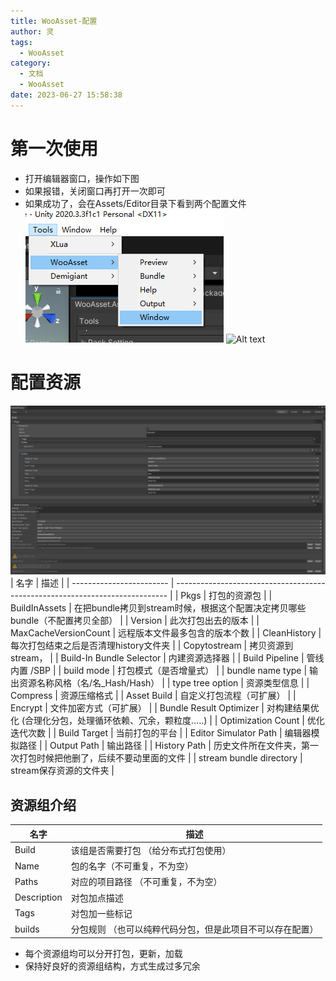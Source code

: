```yaml
---
title: WooAsset-配置
author: 灵
tags:
  - WooAsset
category:
  - 文档
  - WooAsset
date: 2023-06-27 15:58:38
---
```

# 第一次使用
* 打开编辑器窗口，操作如下图
* 如果报错，关闭窗口再打开一次即可
* 如果成功了，会在Assets/Editor目录下看到两个配置文件
![Alt text](../../../Pic/Doc/WooAsset/firstopen.png)
![Alt text](../../../Pic/Doc/WooAsset/configasset_1.png.png)

# 配置资源
![Alt text](../../../Pic/Doc/WooAsset/option_build.png)
| 名字                     | 描述                                                                         |
| ------------------------ | ---------------------------------------------------------------------------- |
| Pkgs                     | 打包的资源包                                                                 |
| BuildInAssets            | 在把bundle拷贝到stream时候，根据这个配置决定拷贝哪些bundle（不配置拷贝全部） |
| Version                  | 此次打包出去的版本                                                           |
| MaxCacheVersionCount     | 远程版本文件最多包含的版本个数                                               |
| CleanHistory             | 每次打包结束之后是否清理history文件夹                                        |
| Copytostream             | 拷贝资源到stream，                                                           |
| Build-In Bundle Selector | 内建资源选择器                                                               |
| Build Pipeline           | 管线 内置 /SBP                                                               |
| build mode               | 打包模式（是否增量式）                                                       |
| bundle name type         | 输出资源名称风格（名/名_Hash/Hash）                                          |
| type tree option         | 资源类型信息                                                                 |
| Compress                 | 资源压缩格式                                                                 |
| Asset Build              | 自定义打包流程（可扩展）                                                     |
| Encrypt                  | 文件加密方式（可扩展）                                                       |
| Bundle Result Optimizer  | 对构建结果优化   (合理化分包，处理循环依赖、冗余，颗粒度.....)               |
| Optimization Count       | 优化迭代次数                                                                 |
| Build Target             | 当前打包的平台                                                               |
| Editor Simulator Path    | 编辑器模拟路径                                                               |
| Output Path              | 输出路径                                                                     |
| History Path             | 历史文件所在文件夹，第一次打包时候把他删了，后续不要动里面的文件             |
| stream bundle directory  | stream保存资源的文件夹                                                       |

## 资源组介绍
| 名字        | 描述                                                            |
| ----------- | --------------------------------------------------------------- |
| Build       | 该组是否需要打包 （给分布式打包使用）                           |
| Name        | 包的名字（不可重复，不为空）                                    |
| Paths       | 对应的项目路径  （不可重复，不为空）                            |
| Description | 对包加点描述                                                    |
| Tags        | 对包加一些标记                                                  |
| builds      | 分包规则       （也可以纯粹代码分包，但是此项目不可以存在配置） |


* 每个资源组均可以分开打包，更新，加载
* 保持好良好的资源组结构，方式生成过多冗余